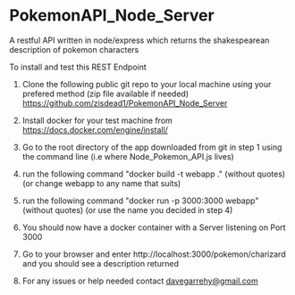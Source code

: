 # PokemonAPI_Node_Server
A restful API written in node/express which returns the shakespearean description of pokemon characters

To install and test this REST Endpoint

1. Clone the following public git repo to your local machine using your prefered method (zip file available if needed)
        https://github.com/zisdead1/PokemonAPI_Node_Server

2.  Install docker for your test machine from
        https://docs.docker.com/engine/install/

3. Go to the root directory of the app downloaded from git in step 1 using the command line (i.e where Node_Pokemon_API.js lives)

4. run the following command  "docker build -t webapp ." (without quotes)   (or change webapp to any name that suits)

5. run the following command "docker run -p 3000:3000 webapp" (without quotes)  (or use the name you decided in step 4)

6. You should now have a docker container with a Server listening on Port 3000

7. Go to your browser and enter  http://localhost:3000/pokemon/charizard   and you should see a description returned

9. For any issues or help needed contact davegarrehy@gmail.com
